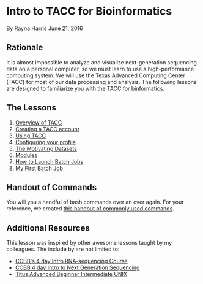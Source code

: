 # Intro to TACC for Bioinformatics

By Rayna Harris 
June 21, 2016

## Rationale

It is almost impossible to analyze and visualize next-generation sequencing data on a personal computer, so we must learn to use a high-performance computing system. We will use the Texas Advanced Computing Center (TACC) for most of our data processing and analysis. The following lessons are designed to familiarize you with the TACC for binformatics.

## The Lessons
1. [Overview of TACC](lessons/01_TACC_Overview.md)
2. [Creating a TACC account](lessons/02_Create_Account.md)
3. [Using TACC](lessons/03_Using_TACC.md)
4. [Configuring your profile](lessons/04_Configure_Profile.md)
5. [The Motivating Datasets](lessons/05_Datasets.md)
6. [Modules](lessons/06_Modules.md)
7. [How to Launch Batch Jobs](lessons/07_Launch_Jobs.md)
8. [My First Batch Job](lessons/08_First_Batch_Job.md)

## Handout of Commands
You will you a handful of bash commands over an over again. For your reference, we created [this handout of commonly used commands](handout.md).  

## Additional Resources
This lesson was inspired by other awesome lessons taught by my colleagues. The include by are not limited to:

- [CCBB's 4 day Intro RNA-sequencing Course](https://wikis.utexas.edu/display/bioiteam/Introduction+to+RNA+Seq+Course+2014)
- [CCBB 4 day Intro to Next Generation Sequencing](https://wikis.utexas.edu/display/CoreNGSTools/Core+NGS+Tools+Home)
- [Titus Advanced Beginner Intermediate UNIX](https://github.com/ngs-docs/2016-adv-begin-shell-genomics)

